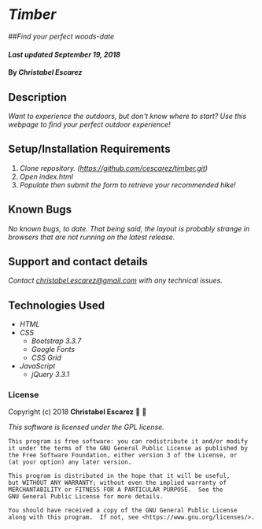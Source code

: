 # _Timber_
##_Find your perfect woods-date_

#### _Last updated September 19, 2018_

#### By _**Christabel Escarez**_

## Description

_Want to experience the outdoors, but don't know where to start? Use this webpage to find your perfect outdoor experience!_

## Setup/Installation Requirements

1. _Clone repository. (https://github.com/cescarez/timber.git)_
2. _Open index.html_
3. _Populate then submit the form to retrieve your recommended hike!_


## Known Bugs

_No known bugs, to date. That being said, the layout is probably strange in browsers that are not running on the latest release._

## Support and contact details

_Contact christabel.escarez@gmail.com with any technical issues._

## Technologies Used

* _HTML_
* _CSS_
  * _Bootstrap 3.3.7_
  * _Google Fonts_
  * _CSS Grid_
* _JavaScript_
  * _jQuery 3.3.1_

### License

Copyright (c) 2018 **Christabel Escarez** :dog: :herb:

*This software is licensed under the GPL license.*

    This program is free software: you can redistribute it and/or modify
    it under the terms of the GNU General Public License as published by
    the Free Software Foundation, either version 3 of the License, or
    (at your option) any later version.

    This program is distributed in the hope that it will be useful,
    but WITHOUT ANY WARRANTY; without even the implied warranty of
    MERCHANTABILITY or FITNESS FOR A PARTICULAR PURPOSE.  See the
    GNU General Public License for more details.

    You should have received a copy of the GNU General Public License
    along with this program.  If not, see <https://www.gnu.org/licenses/>.

